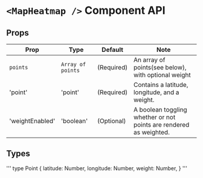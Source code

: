 # `<MapHeatmap />` Component API

## Props

| Prop | Type | Default | Note |
|---|---|---|---|
| `points` | `Array of points` | (Required) | An array of points(see below), with optional weight
| 'point' | 'point' | (Required) | Contains a latitude, longitude, and a weight.
| 'weightEnabled' | 'boolean' | (Optional) | A boolean toggling whether or not points are rendered as weighted.

## Types

'''
type Point {
	latitude: Number,
	longitude: Number,
	weight: Number,
}
'''